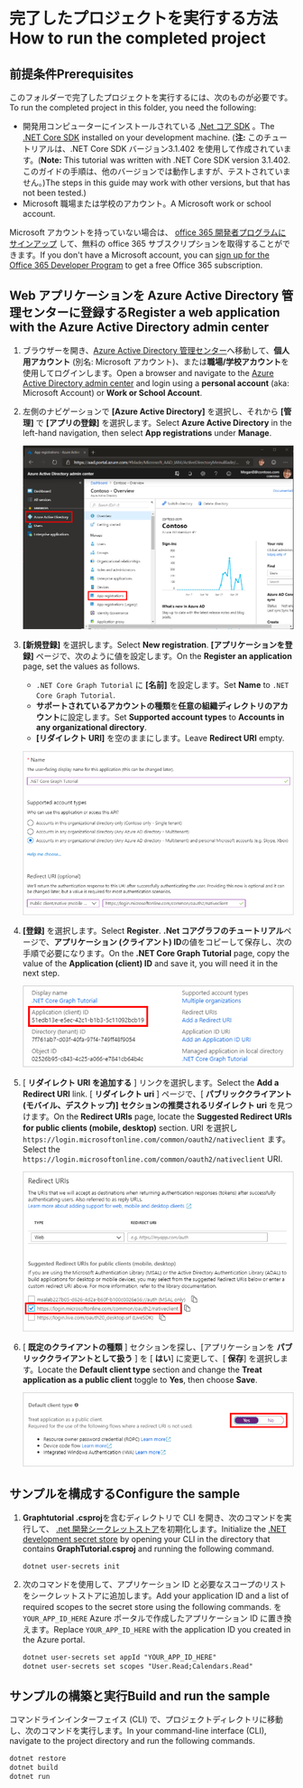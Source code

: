 # <a name="how-to-run-the-completed-project"></a><span data-ttu-id="95d3c-101">完了したプロジェクトを実行する方法</span><span class="sxs-lookup"><span data-stu-id="95d3c-101">How to run the completed project</span></span>

## <a name="prerequisites"></a><span data-ttu-id="95d3c-102">前提条件</span><span class="sxs-lookup"><span data-stu-id="95d3c-102">Prerequisites</span></span>

<span data-ttu-id="95d3c-103">このフォルダーで完了したプロジェクトを実行するには、次のものが必要です。</span><span class="sxs-lookup"><span data-stu-id="95d3c-103">To run the completed project in this folder, you need the following:</span></span>

- <span data-ttu-id="95d3c-104">開発用コンピューターにインストールされている [.Net コア SDK](https://dotnet.microsoft.com/download) 。</span><span class="sxs-lookup"><span data-stu-id="95d3c-104">The [.NET Core SDK](https://dotnet.microsoft.com/download) installed on your development machine.</span></span> <span data-ttu-id="95d3c-105">(**注:** このチュートリアルは、.NET Core SDK バージョン3.1.402 を使用して作成されています。</span><span class="sxs-lookup"><span data-stu-id="95d3c-105">(**Note:** This tutorial was written with .NET Core SDK version 3.1.402.</span></span> <span data-ttu-id="95d3c-106">このガイドの手順は、他のバージョンでは動作しますが、テストされていません。)</span><span class="sxs-lookup"><span data-stu-id="95d3c-106">The steps in this guide may work with other versions, but that has not been tested.)</span></span>
- <span data-ttu-id="95d3c-107">Microsoft 職場または学校のアカウント。</span><span class="sxs-lookup"><span data-stu-id="95d3c-107">A Microsoft work or school account.</span></span>

<span data-ttu-id="95d3c-108">Microsoft アカウントを持っていない場合は、 [office 365 開発者プログラムにサインアップ](https://developer.microsoft.com/office/dev-program) して、無料の office 365 サブスクリプションを取得することができます。</span><span class="sxs-lookup"><span data-stu-id="95d3c-108">If you don't have a Microsoft account, you can [sign up for the Office 365 Developer Program](https://developer.microsoft.com/office/dev-program) to get a free Office 365 subscription.</span></span>

## <a name="register-a-web-application-with-the-azure-active-directory-admin-center"></a><span data-ttu-id="95d3c-109">Web アプリケーションを Azure Active Directory 管理センターに登録する</span><span class="sxs-lookup"><span data-stu-id="95d3c-109">Register a web application with the Azure Active Directory admin center</span></span>

1. <span data-ttu-id="95d3c-110">ブラウザーを開き、[Azure Active Directory 管理センター](https://aad.portal.azure.com)へ移動して、**個人用アカウント** (別名: Microsoft アカウント)、または**職場/学校アカウント**を使用してログインします。</span><span class="sxs-lookup"><span data-stu-id="95d3c-110">Open a browser and navigate to the [Azure Active Directory admin center](https://aad.portal.azure.com) and login using a **personal account** (aka: Microsoft Account) or **Work or School Account**.</span></span>

1. <span data-ttu-id="95d3c-111">左側のナビゲーションで **[Azure Active Directory]** を選択し、それから **[管理]** で **[アプリの登録]** を選択します。</span><span class="sxs-lookup"><span data-stu-id="95d3c-111">Select **Azure Active Directory** in the left-hand navigation, then select **App registrations** under **Manage**.</span></span>

    ![<span data-ttu-id="95d3c-112">アプリの登録のスクリーンショット</span><span class="sxs-lookup"><span data-stu-id="95d3c-112">A screenshot of the App registrations</span></span> ](/tutorial/images/aad-portal-app-registrations.png)

1. <span data-ttu-id="95d3c-113">**[新規登録]** を選択します。</span><span class="sxs-lookup"><span data-stu-id="95d3c-113">Select **New registration**.</span></span> <span data-ttu-id="95d3c-114">**[アプリケーションを登録]** ページで、次のように値を設定します。</span><span class="sxs-lookup"><span data-stu-id="95d3c-114">On the **Register an application** page, set the values as follows.</span></span>

    - <span data-ttu-id="95d3c-115">`.NET Core Graph Tutorial` に **[名前]** を設定します。</span><span class="sxs-lookup"><span data-stu-id="95d3c-115">Set **Name** to `.NET Core Graph Tutorial`.</span></span>
    - <span data-ttu-id="95d3c-116">**サポートされているアカウントの種類**を**任意の組織ディレクトリのアカウント**に設定します。</span><span class="sxs-lookup"><span data-stu-id="95d3c-116">Set **Supported account types** to **Accounts in any organizational directory**.</span></span>
    - <span data-ttu-id="95d3c-117">**[リダイレクト URI]** を空のままにします。</span><span class="sxs-lookup"><span data-stu-id="95d3c-117">Leave **Redirect URI** empty.</span></span>

    ![[アプリケーションを登録する] ページのスクリーンショット](/tutorial/images/aad-register-an-app.png)

1. <span data-ttu-id="95d3c-119">**[登録]** を選択します。</span><span class="sxs-lookup"><span data-stu-id="95d3c-119">Select **Register**.</span></span> <span data-ttu-id="95d3c-120">**.Net コアグラフのチュートリアル**ページで、**アプリケーション (クライアント) ID**の値をコピーして保存し、次の手順で必要になります。</span><span class="sxs-lookup"><span data-stu-id="95d3c-120">On the **.NET Core Graph Tutorial** page, copy the value of the **Application (client) ID** and save it, you will need it in the next step.</span></span>

    ![新しいアプリ登録のアプリケーション ID のスクリーンショット](/tutorial/images/aad-application-id.png)

1. <span data-ttu-id="95d3c-122">[ **リダイレクト URI を追加する** ] リンクを選択します。</span><span class="sxs-lookup"><span data-stu-id="95d3c-122">Select the **Add a Redirect URI** link.</span></span> <span data-ttu-id="95d3c-123">[ **リダイレクト uri** ] ページで、[ **パブリッククライアント (モバイル、デスクトップ)] セクションの推奨されるリダイレクト uri** を見つけます。</span><span class="sxs-lookup"><span data-stu-id="95d3c-123">On the **Redirect URIs** page, locate the **Suggested Redirect URIs for public clients (mobile, desktop)** section.</span></span> <span data-ttu-id="95d3c-124">URI を選択し `https://login.microsoftonline.com/common/oauth2/nativeclient` ます。</span><span class="sxs-lookup"><span data-stu-id="95d3c-124">Select the `https://login.microsoftonline.com/common/oauth2/nativeclient` URI.</span></span>

    ![リダイレクト Uri ページのスクリーンショット](/tutorial/images/aad-redirect-uris.png)

1. <span data-ttu-id="95d3c-126">[ **既定のクライアントの種類** ] セクションを探し、[アプリケーションを **パブリッククライアントとして扱う** ] を [ **はい**] に変更して、[ **保存**] を選択します。</span><span class="sxs-lookup"><span data-stu-id="95d3c-126">Locate the **Default client type** section and change the **Treat application as a public client** toggle to **Yes**, then choose **Save**.</span></span>

    ![[既定のクライアントの種類] セクションのスクリーンショット](/tutorial/images/aad-default-client-type.png)

## <a name="configure-the-sample"></a><span data-ttu-id="95d3c-128">サンプルを構成する</span><span class="sxs-lookup"><span data-stu-id="95d3c-128">Configure the sample</span></span>

1. <span data-ttu-id="95d3c-129">**Graphtutorial .csproj**を含むディレクトリで CLI を開き、次のコマンドを実行して、 [.net 開発シークレットストア](https://docs.microsoft.com/aspnet/core/security/app-secrets)を初期化します。</span><span class="sxs-lookup"><span data-stu-id="95d3c-129">Initialize the [.NET development secret store](https://docs.microsoft.com/aspnet/core/security/app-secrets) by opening your CLI in the directory that contains **GraphTutorial.csproj** and running the following command.</span></span>

    ```Shell
    dotnet user-secrets init
    ```

1. <span data-ttu-id="95d3c-130">次のコマンドを使用して、アプリケーション ID と必要なスコープのリストをシークレットストアに追加します。</span><span class="sxs-lookup"><span data-stu-id="95d3c-130">Add your application ID and a list of required scopes to the secret store using the following commands.</span></span> <span data-ttu-id="95d3c-131">を `YOUR_APP_ID_HERE` Azure ポータルで作成したアプリケーション ID に置き換えます。</span><span class="sxs-lookup"><span data-stu-id="95d3c-131">Replace `YOUR_APP_ID_HERE` with the application ID you created in the Azure portal.</span></span>

    ```Shell
    dotnet user-secrets set appId "YOUR_APP_ID_HERE"
    dotnet user-secrets set scopes "User.Read;Calendars.Read"
    ```

## <a name="build-and-run-the-sample"></a><span data-ttu-id="95d3c-132">サンプルの構築と実行</span><span class="sxs-lookup"><span data-stu-id="95d3c-132">Build and run the sample</span></span>

<span data-ttu-id="95d3c-133">コマンドラインインターフェイス (CLI) で、プロジェクトディレクトリに移動し、次のコマンドを実行します。</span><span class="sxs-lookup"><span data-stu-id="95d3c-133">In your command-line interface (CLI), navigate to the project directory and run the following commands.</span></span>

```Shell
dotnet restore
dotnet build
dotnet run
```
